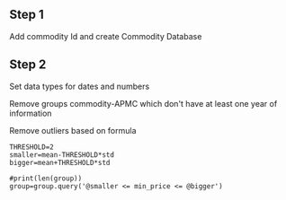 ## Step 1

Add commodity Id and create Commodity Database

## Step 2
Set data types for dates and numbers

Remove groups commodity-APMC which don't have at least one year of information

Remove outliers based on formula 

	THRESHOLD=2
	smaller=mean-THRESHOLD*std
	bigger=mean+THRESHOLD*std

	#print(len(group))
	group=group.query('@smaller <= min_price <= @bigger')